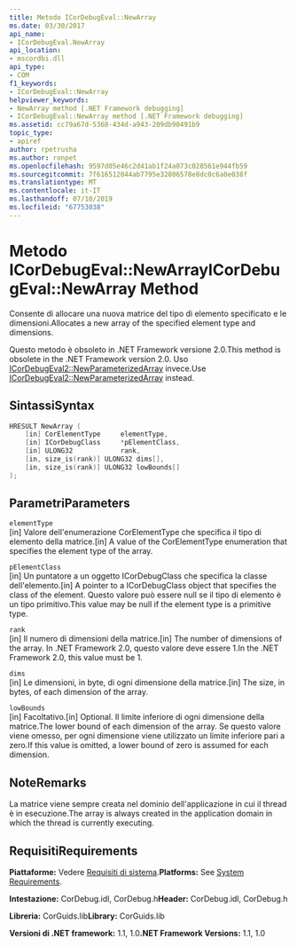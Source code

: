 ```yaml
---
title: Metodo ICorDebugEval::NewArray
ms.date: 03/30/2017
api_name:
- ICorDebugEval.NewArray
api_location:
- mscordbi.dll
api_type:
- COM
f1_keywords:
- ICorDebugEval::NewArray
helpviewer_keywords:
- NewArray method [.NET Framework debugging]
- ICorDebugEval::NewArray method [.NET Framework debugging]
ms.assetid: cc79a67d-5368-434d-a943-209db90491b9
topic_type:
- apiref
author: rpetrusha
ms.author: ronpet
ms.openlocfilehash: 9597d05e46c2d41ab1f24a073c028561e944fb59
ms.sourcegitcommit: 7f616512044ab7795e32806578e8dc0c6a0e038f
ms.translationtype: MT
ms.contentlocale: it-IT
ms.lasthandoff: 07/10/2019
ms.locfileid: "67753038"
---
```

# <a name="icordebugevalnewarray-method"></a><span data-ttu-id="79951-102">Metodo ICorDebugEval::NewArray</span><span class="sxs-lookup"><span data-stu-id="79951-102">ICorDebugEval::NewArray Method</span></span>
<span data-ttu-id="79951-103">Consente di allocare una nuova matrice del tipo di elemento specificato e le dimensioni.</span><span class="sxs-lookup"><span data-stu-id="79951-103">Allocates a new array of the specified element type and dimensions.</span></span>  
  
 <span data-ttu-id="79951-104">Questo metodo è obsoleto in .NET Framework versione 2.0.</span><span class="sxs-lookup"><span data-stu-id="79951-104">This method is obsolete in the .NET Framework version 2.0.</span></span> <span data-ttu-id="79951-105">Uso [ICorDebugEval2::NewParameterizedArray](../../../../docs/framework/unmanaged-api/debugging/icordebugeval2-newparameterizedarray-method.md) invece.</span><span class="sxs-lookup"><span data-stu-id="79951-105">Use [ICorDebugEval2::NewParameterizedArray](../../../../docs/framework/unmanaged-api/debugging/icordebugeval2-newparameterizedarray-method.md) instead.</span></span>  
  
## <a name="syntax"></a><span data-ttu-id="79951-106">Sintassi</span><span class="sxs-lookup"><span data-stu-id="79951-106">Syntax</span></span>  
  
```cpp  
HRESULT NewArray (  
    [in] CorElementType     elementType,  
    [in] ICorDebugClass     *pElementClass,  
    [in] ULONG32            rank,  
    [in, size_is(rank)] ULONG32 dims[],  
    [in, size_is(rank)] ULONG32 lowBounds[]  
);  
```  
  
## <a name="parameters"></a><span data-ttu-id="79951-107">Parametri</span><span class="sxs-lookup"><span data-stu-id="79951-107">Parameters</span></span>  
 `elementType`  
 <span data-ttu-id="79951-108">[in] Valore dell'enumerazione CorElementType che specifica il tipo di elemento della matrice.</span><span class="sxs-lookup"><span data-stu-id="79951-108">[in] A value of the CorElementType enumeration that specifies the element type of the array.</span></span>  
  
 `pElementClass`  
 <span data-ttu-id="79951-109">[in] Un puntatore a un oggetto ICorDebugClass che specifica la classe dell'elemento.</span><span class="sxs-lookup"><span data-stu-id="79951-109">[in] A pointer to a ICorDebugClass object that specifies the class of the element.</span></span> <span data-ttu-id="79951-110">Questo valore può essere null se il tipo di elemento è un tipo primitivo.</span><span class="sxs-lookup"><span data-stu-id="79951-110">This value may be null if the element type is a primitive type.</span></span>  
  
 `rank`  
 <span data-ttu-id="79951-111">[in] Il numero di dimensioni della matrice.</span><span class="sxs-lookup"><span data-stu-id="79951-111">[in] The number of dimensions of the array.</span></span> <span data-ttu-id="79951-112">In .NET Framework 2.0, questo valore deve essere 1.</span><span class="sxs-lookup"><span data-stu-id="79951-112">In the .NET Framework 2.0, this value must be 1.</span></span>  
  
 `dims`  
 <span data-ttu-id="79951-113">[in] Le dimensioni, in byte, di ogni dimensione della matrice.</span><span class="sxs-lookup"><span data-stu-id="79951-113">[in] The size, in bytes, of each dimension of the array.</span></span>  
  
 `lowBounds`  
 <span data-ttu-id="79951-114">[in] Facoltativo.</span><span class="sxs-lookup"><span data-stu-id="79951-114">[in] Optional.</span></span> <span data-ttu-id="79951-115">Il limite inferiore di ogni dimensione della matrice.</span><span class="sxs-lookup"><span data-stu-id="79951-115">The lower bound of each dimension of the array.</span></span> <span data-ttu-id="79951-116">Se questo valore viene omesso, per ogni dimensione viene utilizzato un limite inferiore pari a zero.</span><span class="sxs-lookup"><span data-stu-id="79951-116">If this value is omitted, a lower bound of zero is assumed for each dimension.</span></span>  
  
## <a name="remarks"></a><span data-ttu-id="79951-117">Note</span><span class="sxs-lookup"><span data-stu-id="79951-117">Remarks</span></span>  
 <span data-ttu-id="79951-118">La matrice viene sempre creata nel dominio dell'applicazione in cui il thread è in esecuzione.</span><span class="sxs-lookup"><span data-stu-id="79951-118">The array is always created in the application domain in which the thread is currently executing.</span></span>  
  
## <a name="requirements"></a><span data-ttu-id="79951-119">Requisiti</span><span class="sxs-lookup"><span data-stu-id="79951-119">Requirements</span></span>  
 <span data-ttu-id="79951-120">**Piattaforme:** Vedere [Requisiti di sistema](../../../../docs/framework/get-started/system-requirements.md).</span><span class="sxs-lookup"><span data-stu-id="79951-120">**Platforms:** See [System Requirements](../../../../docs/framework/get-started/system-requirements.md).</span></span>  
  
 <span data-ttu-id="79951-121">**Intestazione:** CorDebug.idl, CorDebug.h</span><span class="sxs-lookup"><span data-stu-id="79951-121">**Header:** CorDebug.idl, CorDebug.h</span></span>  
  
 <span data-ttu-id="79951-122">**Libreria:** CorGuids.lib</span><span class="sxs-lookup"><span data-stu-id="79951-122">**Library:** CorGuids.lib</span></span>  
  
 <span data-ttu-id="79951-123">**Versioni di .NET framework:** 1.1, 1.0</span><span class="sxs-lookup"><span data-stu-id="79951-123">**.NET Framework Versions:** 1.1, 1.0</span></span>
